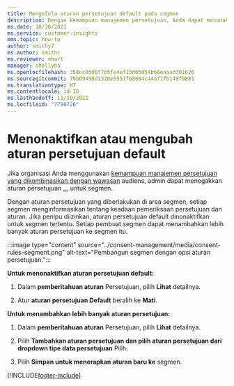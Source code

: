 ```yaml
---
title: Mengelola aturan persetujuan default pada segmen
description: Dengan kemampuan manajemen persetujuan, Anda dapat menonaktifkan atau mengubah aturan persetujuan default jika menimpa diaktifkan.
ms.date: 10/30/2021
ms.service: customer-insights
mms.topic: how-to
author: smithy7
ms.author: smithc
ms.reviewer: mhart
manager: shellyha
ms.openlocfilehash: 358ec05d0f7b5fe4ef15d65054b66eaaad301626
ms.sourcegitcommit: 79b09498d1328e5551fb8684c44af1fb149f9881
ms.translationtype: HT
ms.contentlocale: id-ID
ms.lasthandoff: 11/10/2021
ms.locfileid: "7790726"
---
```

# <a name="disable-or-change-default-consent-rules"></a>Menonaktifkan atau mengubah aturan persetujuan default

Jika organisasi Anda menggunakan [kemampuan manajemen persetujuan yang dikombinasikan dengan wawasan](../consent-management/overview.md) audiens, admin dapat menegakkan aturan persetujuan [...](activate-consent.md) untuk segmen. 

Dengan aturan persetujuan yang diberlakukan di area segmen, setiap segmen menginformasikan tentang keadaan pemeriksaan persetujuan dan aturan. Jika penipu diizinkan, aturan persetujuan default dinonaktifkan untuk segmen tertentu. Setiap pembuat segmen dapat menambahkan lebih banyak aturan persetujuan ke segmen itu. 

:::image type="content" source="../consent-management/media/consent-rules-segment.png" alt-text="Pembangun segmen dengan opsi aturan persetujuan.":::

**Untuk menonaktifkan aturan persetujuan default:**

1. Dalam **pemberitahuan aturan** Persetujuan, pilih **Lihat** detailnya. 

1. Atur **aturan persetujuan Default** beralih ke **Mati**.

**Untuk menambahkan lebih banyak aturan persetujuan:**

1. Dalam **pemberitahuan aturan** Persetujuan, pilih **Lihat** detailnya. 

1. Pilih **Tambahkan aturan persetujuan dan pilih aturan persetujuan dari** **dropdown tipe data persetujuan** Pilih.

1. Pilih **Simpan untuk menerapkan aturan baru ke** segmen.

[!INCLUDE[footer-include](../includes/footer-banner.md)] 
